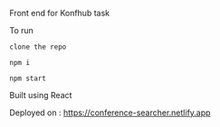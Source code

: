 Front end for Konfhub task

To run

```
clone the repo

npm i

npm start
```

Built using React

Deployed on : https://conference-searcher.netlify.app